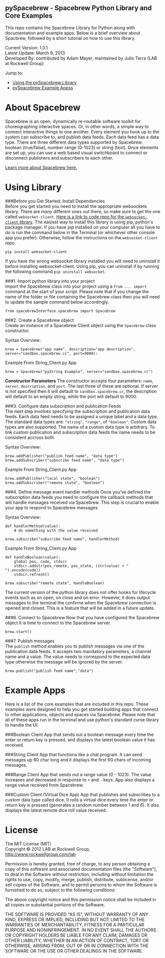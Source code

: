 pySpacebrew - Spacebrew Python Library and Core Examples  
---------------------------------------------------------  
  
This repo contains the Spacebrew Library for Python along with documentation and example apps. Below is a brief overview about Spacbrew, followed by a short tutorial on how to use this library.  
  
Current Version: 1.0.1  
Latest Update: March 9, 2013   
Developed By: contributed by Adam Mayer, maintained by Julio Terra (LAB at Rockwell Group)   
  
Jump to:  
* [Using the pySpacebrew Library](#using-library)  
* [pySpacebrew Example Appss](#example-apps)  
  
About Spacebrew  
===============  
Spacebrew is an open, dynamically re-routable software toolkit for choreographing interactive spaces. Or, in other words, a simple way to connect interactive things to one another. Every element you hook up to the system can subscribe to, and publish data feeds. Each data feed has a data type. There are three different data types supported by Spacebrew: boolean (true/false), number range (0-1023) or string (text). Once elements are set up, you can use a web based visual switchboard to connect or disconnect publishers and subscribers to each other.  
  
[Learn more about Spacebrew here.](http://docs.spacebrew.cc/)  
  
Using Library
==============   
  
###Before you Get Started: Install Dependencies   
Before you get started you need to install the appropriate websockets library. There are many different ones out there, so make sure to get the one called `websocket-client`. [Here is a link to code repo for the `websocket-client` library](https://github.com/liris/websocket-client). The easiest way to install this library is using pip, python's package manager. If you have pip installed on your computer all you have to do is run the command below in the Terminal (or whichever other console app you prefer). Otherwise, follow the instructions on the `websocket-client` repo.  
  
```
pip install websocket-client
```
  
If you have the wrong websocket library installed you will need to uninstall it before installing websocket-client. Using pip, you can uninstall if by running the following command `pip uninstall websocket`.  
  
###1. Import python library into your project  
Import the Spacebrew class into your project using a `from ... import` command at the start of your script. Please note that if you change the name of the folder or file containing the Spacebrew class then you will need to update the sample command below accordingly.  
  
```
from spacebrewInterface.spacebrew import Spacebrew
```
   
###2. Create a Spacebrew object  
Create an instance of a Spacebrew Client object using the `Spacebrew` class constructor.  

Syntax Overview:
```
brew = Spacebrew("app name", description="app description", server="sandbox.spacebrew.cc", port=9000):
```

Example From String_Client.py App
```
brew = Spacebrew("pyString Example", server="sandbox.spacebrew.cc")
```
  
**Constructor Parameters**
The constructor accepts four parameters: `name`, `server`, `description`, and `port`. The last three of these are optional. If server is not specified then it will default to `sandbox.spacebrew.cc`, the description will default to an empty string, while the port will default to 9000.  
         
###3. Configure data subscription and publication Feeds  
The next step involves specifying the subscription and publication data feeds. Each data feed needs to be assigned a unique label and a data type. The standard data types are: `"string"`, `"range"`, of `"boolean"`. Custom data types are also supported. The name of a custom data type is arbitrary. To link custom publication and subscription data feeds the name needs to be consistent accross both.   

Syntax Overview:
```
brew.addPublisher("publish feed name", "data type")
brew.addSubscriber("subscribe feed name", "data type")
```

Example From String_Client.py App
```
brew.addPublisher("local state", "boolean")
brew.addSubscriber("remote state", "boolean")
```
  
###4. Define message event handler methods
Once you've defined the subscription data feeds you need to configure the callback methods that will handle messages received via Spacebrew. This step is crucial to enable your app to respond to Spacebrew messages


Syntax Overview:
```
def handlerMethod(value):
	# do something with the value received

brew.subscribe("subscribe feed name", handlerMethod)
```

Example From String_Client.py App  
```
def handleBoolean(value):
	global pos, code, stdscr
	stdscr.addstr(pos_remote, pos_state, (str(value) + "  ").encode(code))
	stdscr.refresh()

brew.subscribe("remote state", handleBoolean)
```
  
The current version of the python library does not offer hooks for lifecycle events such as on open, on close and on error. However, it does output messages to the terminal the confirme when the Spacebrew connection is opened and closed. This is a feature that will be added in a future update.

###6. Connect to Spacebrew
Now that you have configured the Spacebrew object it is time to connect to the Spacebrew server. 
  
```
brew.start()
```
  
###7. Publish messages  
The `publish` method enables you to publish messages via one of the publication data feeds. It accepts two mandatory parameters, a channel name and a value. The value needs to correspond to the expected data type otherwise the message will be ignored by the server.  
    
```
brew.publish("publish feed name","data")
```

Example Apps
=============

Here is a list of the core examples that are included in this repo. These examples were designed to help you get started building apps that connect to other applications, objects and spaces via Spacebrew. Please note that all of these apps run in the terminal and use python's standard curse library to handle the UI.

###Boolean Client
App that sends out a boolean message every time the enter or return key is pressed, and displays the latest boolean value it has received.

###String Client
App that functions like a chat program. It can send messages up 60 char long and it displays the first 60 chars of incoming messages.

###Range Client
App that sends out a range value (0 - 1023). The value increases and decreased in response to `+` and `-` keys. App also displays a range value received from Spacebrew.
  
###Custom Client (Virtual Dice App)
App that publishes and subscribes to a custom data type called dice. It rolls a virtual dice every time the enter or return key is pressed (generates a random number between 1 and 6). It also displays the latest remote dice roll value received.

  
License  
=======  
  
The MIT License (MIT)  
Copyright © 2012 LAB at Rockwell Group, http://www.rockwellgroup.com/lab  
  
Permission is hereby granted, free of charge, to any person obtaining a copy of this software and associated documentation files (the "Software"), to deal in the Software without restriction, including without limitation the rights to use, copy, modify, merge, publish, distribute, sublicense, and/or sell copies of the Software, and to permit persons to whom the Software is furnished to do so, subject to the following conditions:  
  
The above copyright notice and this permission notice shall be included in all copies or substantial portions of the Software.  
  
THE SOFTWARE IS PROVIDED "AS IS", WITHOUT WARRANTY OF ANY KIND, EXPRESS OR IMPLIED, INCLUDING BUT NOT LIMITED TO THE WARRANTIES OF MERCHANTABILITY, FITNESS FOR A PARTICULAR PURPOSE AND NONINFRINGEMENT. IN NO EVENT SHALL THE AUTHORS OR COPYRIGHT HOLDERS BE LIABLE FOR ANY CLAIM, DAMAGES OR OTHER LIABILITY, WHETHER IN AN ACTION OF CONTRACT, TORT OR OTHERWISE, ARISING FROM, OUT OF OR IN CONNECTION WITH THE SOFTWARE OR THE USE OR OTHER DEALINGS IN THE SOFTWARE.  

